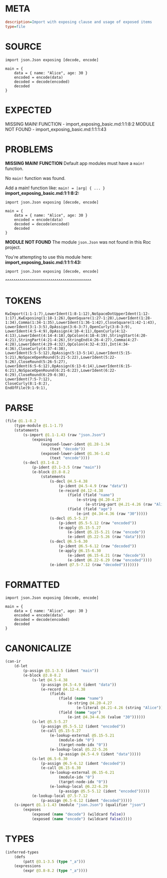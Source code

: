 # META
~~~ini
description=Import with exposing clause and usage of exposed items
type=file
~~~
# SOURCE
~~~roc
import json.Json exposing [decode, encode]

main = {
    data = { name: "Alice", age: 30 }
    encoded = encode(data)
    decoded = decode(encoded)
    decoded
}
~~~
# EXPECTED
MISSING MAIN! FUNCTION - import_exposing_basic.md:1:1:8:2
MODULE NOT FOUND - import_exposing_basic.md:1:1:1:43
# PROBLEMS
**MISSING MAIN! FUNCTION**
Default app modules must have a `main!` function.

No `main!` function was found.

Add a main! function like:
`main! = |arg| { ... }`
**import_exposing_basic.md:1:1:8:2:**
```roc
import json.Json exposing [decode, encode]

main = {
    data = { name: "Alice", age: 30 }
    encoded = encode(data)
    decoded = decode(encoded)
    decoded
}
```


**MODULE NOT FOUND**
The module `json.Json` was not found in this Roc project.

You're attempting to use this module here:
**import_exposing_basic.md:1:1:1:43:**
```roc
import json.Json exposing [decode, encode]
```
^^^^^^^^^^^^^^^^^^^^^^^^^^^^^^^^^^^^^^^^^^


# TOKENS
~~~zig
KwImport(1:1-1:7),LowerIdent(1:8-1:12),NoSpaceDotUpperIdent(1:12-1:17),KwExposing(1:18-1:26),OpenSquare(1:27-1:28),LowerIdent(1:28-1:34),Comma(1:34-1:35),LowerIdent(1:36-1:42),CloseSquare(1:42-1:43),
LowerIdent(3:1-3:5),OpAssign(3:6-3:7),OpenCurly(3:8-3:9),
LowerIdent(4:5-4:9),OpAssign(4:10-4:11),OpenCurly(4:12-4:13),LowerIdent(4:14-4:18),OpColon(4:18-4:19),StringStart(4:20-4:21),StringPart(4:21-4:26),StringEnd(4:26-4:27),Comma(4:27-4:28),LowerIdent(4:29-4:32),OpColon(4:32-4:33),Int(4:34-4:36),CloseCurly(4:37-4:38),
LowerIdent(5:5-5:12),OpAssign(5:13-5:14),LowerIdent(5:15-5:21),NoSpaceOpenRound(5:21-5:22),LowerIdent(5:22-5:26),CloseRound(5:26-5:27),
LowerIdent(6:5-6:12),OpAssign(6:13-6:14),LowerIdent(6:15-6:21),NoSpaceOpenRound(6:21-6:22),LowerIdent(6:22-6:29),CloseRound(6:29-6:30),
LowerIdent(7:5-7:12),
CloseCurly(8:1-8:2),
EndOfFile(9:1-9:1),
~~~
# PARSE
~~~clojure
(file @1.1-8.2
	(type-module @1.1-1.7)
	(statements
		(s-import @1.1-1.43 (raw "json.Json")
			(exposing
				(exposed-lower-ident @1.28-1.34
					(text "decode"))
				(exposed-lower-ident @1.36-1.42
					(text "encode"))))
		(s-decl @3.1-8.2
			(p-ident @3.1-3.5 (raw "main"))
			(e-block @3.8-8.2
				(statements
					(s-decl @4.5-4.38
						(p-ident @4.5-4.9 (raw "data"))
						(e-record @4.12-4.38
							(field (field "name")
								(e-string @4.20-4.27
									(e-string-part @4.21-4.26 (raw "Alice"))))
							(field (field "age")
								(e-int @4.34-4.36 (raw "30")))))
					(s-decl @5.5-5.27
						(p-ident @5.5-5.12 (raw "encoded"))
						(e-apply @5.15-5.27
							(e-ident @5.15-5.21 (raw "encode"))
							(e-ident @5.22-5.26 (raw "data"))))
					(s-decl @6.5-6.30
						(p-ident @6.5-6.12 (raw "decoded"))
						(e-apply @6.15-6.30
							(e-ident @6.15-6.21 (raw "decode"))
							(e-ident @6.22-6.29 (raw "encoded"))))
					(e-ident @7.5-7.12 (raw "decoded")))))))
~~~
# FORMATTED
~~~roc
import json.Json exposing [decode, encode]

main = {
	data = { name: "Alice", age: 30 }
	encoded = encode(data)
	decoded = decode(encoded)
	decoded
}
~~~
# CANONICALIZE
~~~clojure
(can-ir
	(d-let
		(p-assign @3.1-3.5 (ident "main"))
		(e-block @3.8-8.2
			(s-let @4.5-4.38
				(p-assign @4.5-4.9 (ident "data"))
				(e-record @4.12-4.38
					(fields
						(field (name "name")
							(e-string @4.20-4.27
								(e-literal @4.21-4.26 (string "Alice"))))
						(field (name "age")
							(e-int @4.34-4.36 (value "30"))))))
			(s-let @5.5-5.27
				(p-assign @5.5-5.12 (ident "encoded"))
				(e-call @5.15-5.27
					(e-lookup-external @5.15-5.21
						(module-idx "0")
						(target-node-idx "0"))
					(e-lookup-local @5.22-5.26
						(p-assign @4.5-4.9 (ident "data")))))
			(s-let @6.5-6.30
				(p-assign @6.5-6.12 (ident "decoded"))
				(e-call @6.15-6.30
					(e-lookup-external @6.15-6.21
						(module-idx "0")
						(target-node-idx "0"))
					(e-lookup-local @6.22-6.29
						(p-assign @5.5-5.12 (ident "encoded")))))
			(e-lookup-local @7.5-7.12
				(p-assign @6.5-6.12 (ident "decoded")))))
	(s-import @1.1-1.43 (module "json.Json") (qualifier "json")
		(exposes
			(exposed (name "decode") (wildcard false))
			(exposed (name "encode") (wildcard false)))))
~~~
# TYPES
~~~clojure
(inferred-types
	(defs
		(patt @3.1-3.5 (type "_a")))
	(expressions
		(expr @3.8-8.2 (type "_a"))))
~~~
